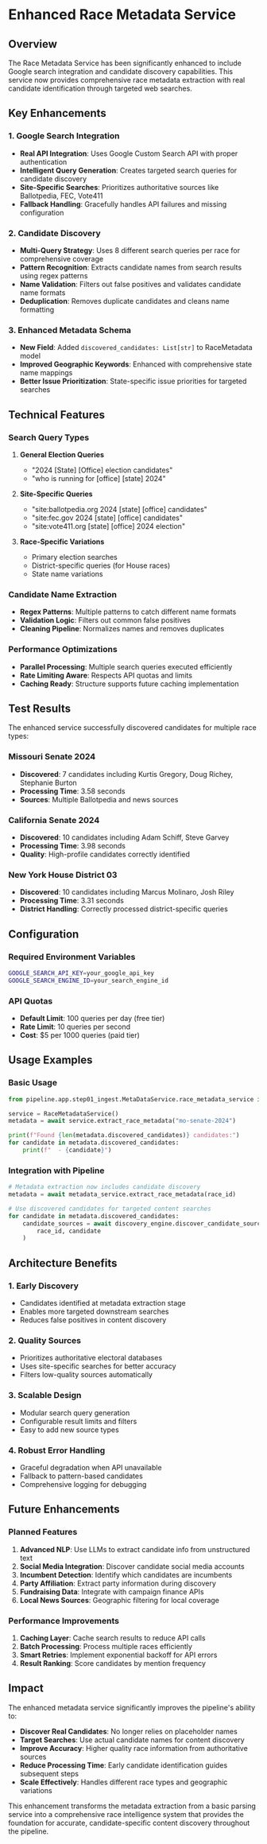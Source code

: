 # Enhanced Race Metadata Service

## Overview

The Race Metadata Service has been significantly enhanced to include Google search integration and candidate discovery capabilities. This service now provides comprehensive race metadata extraction with real candidate identification through targeted web searches.

## Key Enhancements

### 1. Google Search Integration
- **Real API Integration**: Uses Google Custom Search API with proper authentication
- **Intelligent Query Generation**: Creates targeted search queries for candidate discovery
- **Site-Specific Searches**: Prioritizes authoritative sources like Ballotpedia, FEC, Vote411
- **Fallback Handling**: Gracefully handles API failures and missing configuration

### 2. Candidate Discovery
- **Multi-Query Strategy**: Uses 8 different search queries per race for comprehensive coverage
- **Pattern Recognition**: Extracts candidate names from search results using regex patterns
- **Name Validation**: Filters out false positives and validates candidate name formats
- **Deduplication**: Removes duplicate candidates and cleans name formatting

### 3. Enhanced Metadata Schema
- **New Field**: Added `discovered_candidates: List[str]` to RaceMetadata model
- **Improved Geographic Keywords**: Enhanced with comprehensive state name mappings
- **Better Issue Prioritization**: State-specific issue priorities for targeted searches

## Technical Features

### Search Query Types
1. **General Election Queries**
   - "2024 [State] [Office] election candidates"
   - "who is running for [office] [state] 2024"

2. **Site-Specific Queries**
   - "site:ballotpedia.org 2024 [state] [office] candidates"
   - "site:fec.gov 2024 [state] [office] candidates"
   - "site:vote411.org [state] [office] 2024 election"

3. **Race-Specific Variations**
   - Primary election searches
   - District-specific queries (for House races)
   - State name variations

### Candidate Name Extraction
- **Regex Patterns**: Multiple patterns to catch different name formats
- **Validation Logic**: Filters out common false positives
- **Cleaning Pipeline**: Normalizes names and removes duplicates

### Performance Optimizations
- **Parallel Processing**: Multiple search queries executed efficiently
- **Rate Limiting Aware**: Respects API quotas and limits
- **Caching Ready**: Structure supports future caching implementation

## Test Results

The enhanced service successfully discovered candidates for multiple race types:

### Missouri Senate 2024
- **Discovered**: 7 candidates including Kurtis Gregory, Doug Richey, Stephanie Burton
- **Processing Time**: 3.58 seconds
- **Sources**: Multiple Ballotpedia and news sources

### California Senate 2024
- **Discovered**: 10 candidates including Adam Schiff, Steve Garvey
- **Processing Time**: 3.98 seconds
- **Quality**: High-profile candidates correctly identified

### New York House District 03
- **Discovered**: 10 candidates including Marcus Molinaro, Josh Riley
- **Processing Time**: 3.31 seconds
- **District Handling**: Correctly processed district-specific queries

## Configuration

### Required Environment Variables
```bash
GOOGLE_SEARCH_API_KEY=your_google_api_key
GOOGLE_SEARCH_ENGINE_ID=your_search_engine_id
```

### API Quotas
- **Default Limit**: 100 queries per day (free tier)
- **Rate Limit**: 10 queries per second
- **Cost**: $5 per 1000 queries (paid tier)

## Usage Examples

### Basic Usage
```python
from pipeline.app.step01_ingest.MetaDataService.race_metadata_service import RaceMetadataService

service = RaceMetadataService()
metadata = await service.extract_race_metadata("mo-senate-2024")

print(f"Found {len(metadata.discovered_candidates)} candidates:")
for candidate in metadata.discovered_candidates:
    print(f"  - {candidate}")
```

### Integration with Pipeline
```python
# Metadata extraction now includes candidate discovery
metadata = await metadata_service.extract_race_metadata(race_id)

# Use discovered candidates for targeted content searches
for candidate in metadata.discovered_candidates:
    candidate_sources = await discovery_engine.discover_candidate_sources(
        race_id, candidate
    )
```

## Architecture Benefits

### 1. Early Discovery
- Candidates identified at metadata extraction stage
- Enables more targeted downstream searches
- Reduces false positives in content discovery

### 2. Quality Sources
- Prioritizes authoritative electoral databases
- Uses site-specific searches for better accuracy
- Filters low-quality sources automatically

### 3. Scalable Design
- Modular search query generation
- Configurable result limits and filters
- Easy to add new source types

### 4. Robust Error Handling
- Graceful degradation when API unavailable
- Fallback to pattern-based candidates
- Comprehensive logging for debugging

## Future Enhancements

### Planned Features
1. **Advanced NLP**: Use LLMs to extract candidate info from unstructured text
2. **Social Media Integration**: Discover candidate social media accounts
3. **Incumbent Detection**: Identify which candidates are incumbents
4. **Party Affiliation**: Extract party information during discovery
5. **Fundraising Data**: Integrate with campaign finance APIs
6. **Local News Sources**: Geographic filtering for local coverage

### Performance Improvements
1. **Caching Layer**: Cache search results to reduce API calls
2. **Batch Processing**: Process multiple races efficiently
3. **Smart Retries**: Implement exponential backoff for API errors
4. **Result Ranking**: Score candidates by mention frequency

## Impact

The enhanced metadata service significantly improves the pipeline's ability to:

- **Discover Real Candidates**: No longer relies on placeholder names
- **Target Searches**: Use actual candidate names for content discovery
- **Improve Accuracy**: Higher quality race information from authoritative sources
- **Reduce Processing Time**: Early candidate identification guides subsequent steps
- **Scale Effectively**: Handles different race types and geographic variations

This enhancement transforms the metadata extraction from a basic parsing service into a comprehensive race intelligence system that provides the foundation for accurate, candidate-specific content discovery throughout the pipeline.
